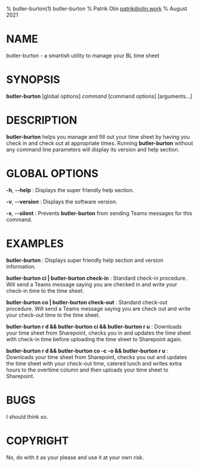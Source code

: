 % butler-burton(1) butler-burton
% Patrik Olin <patrik@olin.work>
% August 2021

# NAME

butler-burton - a smartish utility to manage your BL time sheet

# SYNOPSIS

**butler-burton** [global options] _command_ [command options] [arguments...]

# DESCRIPTION

**butler-burton** helps you manage and fill out your time sheet by having you
check in and check out at appropriate times. Running **butler-burton** without any
command line parameters will display its version and help section.

# GLOBAL OPTIONS

**-h**, **--help**
: Displays the super friendly help section.

**-v**, **--version**
: Displays the software version.

**-s**, **--silent**
: Prevents **butler-burton** from sending Teams messages for this command.

# EXAMPLES

**butler-burton**
: Displays super friendly help section and version information.

**butler-burton ci | butler-burton check-in**
: Standard check-in procedure. Will send a Teams message saying you are checked in and write your check-in time to the time sheet.

**butler-burton co | butler-burton check-out**
: Standard check-out procedure. Will send a Teams message saying you are check out and write your check-out time to the time sheet.

**butler-burton r d && butler-burton ci && butler-burton r u**
: Downloads your time sheet from Sharepoint, checks you in and updates the time sheet with check-in time before uploading the time sheet to Sharepoint again.

**butler-burton r d && butler-burton co -c -o && butler-burton r u**
: Downloads your time sheet from Sharepoint, checks you out and updates the time sheet with your check-out time, catered lunch and writes extra hours to the overtime column and then uploads your time sheet to Sharepoint.

# BUGS

I should think so.

# COPYRIGHT

No, do with it as your please and use it at your own risk.
